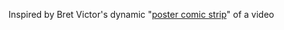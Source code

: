 Inspired by Bret Victor's dynamic "[poster comic strip](https://youtu.be/uI7J3II59lc?t=934)" of a video
